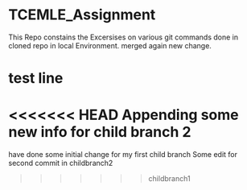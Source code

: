 # TCEMLE_Assignment
This Repo constains the Excersises on various git commands done in cloned repo in local Environment.
merged
again new change.
# test line
<<<<<<< HEAD
Appending some new info for child branch 2
=======
have done some initial change for my first child branch
Some edit for second commit in childbranch2
>>>>>>> childbranch1
